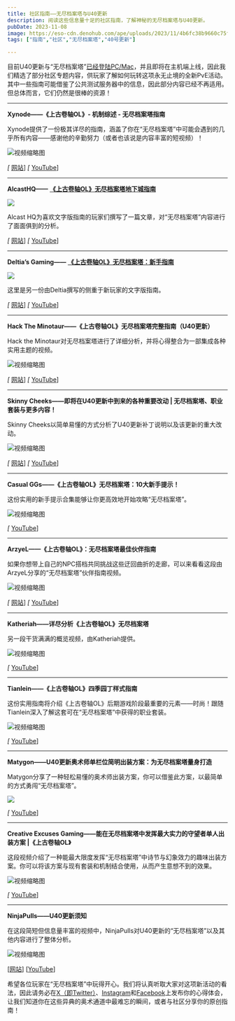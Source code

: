 ```yaml
---
title: 社区指南——无尽档案塔与U40更新
description: 阅读这些信息量十足的社区指南，了解神秘的无尽档案塔与U40更新。
pubDate: 2023-11-08
image: https://eso-cdn.denohub.com/ape/uploads/2023/11/4b6fc38b9660c75f23a6e510b914ee38.jpg
tags: ["指南","社区","无尽档案塔","40号更新"]

---
```


目前U40更新与“无尽档案塔”[已经登陆PC/Mac](/news/post/64849)，并且即将在主机端上线，因此我们精选了部分社区专题内容，供玩家了解如何玩转这项永无止境的全新PvE活动。其中一些指南可能借鉴了公共测试服务器中的信息，因此部分内容已经不再适用。但总体而言，它们仍然是很棒的资源！

---

**Xynode——《上古卷轴OL》- 机制综述 - 无尽档案塔指南**

Xynode提供了一份极其详尽的指南，涵盖了你在“无尽档案塔”中可能会遇到的几乎所有内容——感谢他的辛勤努力（或者也该说是内容丰富的短视频）！

![视频缩略图](https://i.ytimg.com/vi/Cpi3YUIpGBI/maxresdefault.jpg)

_\[_ [网站](https://xynodegaming.com/)] _\[_ [YouTube](https://www.youtube.com/xynodegaming)]

---

**AlcastHQ——** [**《上古卷轴OL》无尽档案塔地下城指南**](https://alcasthq.com/eso-endless-archive-guide/)

[![](https://eso-cdn.denohub.com/ape/uploads/2023/11/f5bd3744530e7c1b3c065c75e0b71794.jpg)](https://alcasthq.com/eso-endless-archive-guide/)

Alcast HQ为喜欢文字版指南的玩家们撰写了一篇文章，对“无尽档案塔”内容进行了面面俱到的分析。

_\[_ [网站](https://alcasthq.com/)] _\[_ [YouTube](https://www.youtube.com/@Alcasthq)]

---

**Deltia’s Gaming——**
[**《上古卷轴OL》无尽档案塔：新手指南**](https://deltiasgaming.com/eso-endless-archive-a-beginners-guide/)

[![](https://eso-cdn.denohub.com/ape/uploads/2023/11/9af885e3cd32ac7778773b8b20846dd72248880.jpg)](https://deltiasgaming.com/eso-endless-archive-a-beginners-guide/)

这里是另一份由Deltia撰写的侧重于新玩家的文字版指南。

_\[_ [网站](https://deltiasgaming.com/)] _\[_ [YouTube](https://www.youtube.com/@Deltiasgaming)]

---

**Hack The Minotaur——《上古卷轴OL》无尽档案塔完整指南（U40更新）**

Hack the Minotaur对无尽档案塔进行了详细分析，并将心得整合为一部集成各种实用主题的视频。

![视频缩略图](https://i.ytimg.com/vi/6LQ3d87P90g/maxresdefault.jpg)

_\[_ [网站](https://hacktheminotaur.com/)] _\[_ [YouTube](https://www.youtube.com/@HackTheMinotaur)]

---

**Skinny Cheeks——即将在U40更新中到来的各种重要改动 | 无尽档案塔、职业套装与更多内容！**

Skinny Cheeks以简单易懂的方式分析了U40更新补丁说明以及该更新的重大改动。

![视频缩略图](https://i.ytimg.com/vi/_faqYMCij6s/maxresdefault.jpg)

_\[_ [网站](https://www.skinnycheeks.gg/)] _\[_ [YouTube](https://www.youtube.com/@skinnycheeks)]

---

**Casual GGs——《上古卷轴OL》无尽档案塔：10大新手提示！**

这份实用的新手提示合集能够让你更高效地开始攻略“无尽档案塔”。

![视频缩略图](https://i.ytimg.com/vi/BsMb54Mdywc/maxresdefault.jpg)

_\[_ [YouTube](https://www.youtube.com/@CasualGamingGuild)]

---

**ArzyeL——《上古卷轴OL》：无尽档案塔最佳伙伴指南**

如果你想带上自己的NPC搭档共同挑战这些迂回曲折的走廊，可以来看看这段由ArzyeL分享的“无尽档案塔”伙伴指南视频。

![视频缩略图](https://i.ytimg.com/vi/J1LYMVW68M8/maxresdefault.jpg)

_\[_ [网站](https://arzyelbuilds.com/)] _\[_ [YouTube](https://www.youtube.com/c/ArzyeLGaming)]

---

**Katheriah——详尽分析《上古卷轴OL》无尽档案塔**

另一段干货满满的概览视频，由Katheriah提供。

![视频缩略图](https://i.ytimg.com/vi/AZZlXhyFAVA/maxresdefault.jpg)

_\[_ [YouTube](https://www.youtube.com/@Katheriah)]

---

**Tianlein——《上古卷轴OL》四季园丁样式指南**

这份实用指南将介绍《上古卷轴OL》后期游戏阶段最重要的元素——时尚！跟随Tianlein深入了解这套可在“无尽档案塔”中获得的职业套装。

![视频缩略图](https://i.ytimg.com/vi/QxRe39BCvXU/maxresdefault.jpg)

_\[_ [YouTube](https://www.youtube.com/@Tianlein)]

---

**Matygon——U40更新奥术师单栏位简明出装方案：为无尽档案塔量身打造**

Matygon分享了一种轻松易懂的奥术师出装方案，你可以借鉴此方案，以最简单的方式勇闯“无尽档案塔”。

![](https://eso-cdn.denohub.com/ape/uploads/2023/11/9b07f2fe4f0948f3e6ea9b936c1df67d.jpg)

_\[_ [YouTube](https://www.youtube.com/@MatyGonIsHere)]

---

**Creative Excuses Gaming——能在无尽档案塔中发挥最大实力的守望者单人出装方案 |《上古卷轴OL》**

这段视频介绍了一种能最大限度发挥“无尽档案塔”中诗节与幻象效力的趣味出装方案。你可以将该方案与现有套装和机制结合使用，从而产生意想不到的效果。

![视频缩略图](https://i.ytimg.com/vi/v2Bo_kJjaXk/maxresdefault.jpg)

_\[_ [YouTube](https://www.youtube.com/@CreativeExcusesGaming)]

---

**NinjaPulls——U40更新须知**

在这段简短但信息量丰富的视频中，NinjaPulls对U40更新的“无尽档案塔”以及其他内容进行了整体分析。

![视频缩略图](https://i.ytimg.com/vi/aXP6WH3X8mg/maxresdefault.jpg)

\[[网站](https://www.ninja-pulls.com/)] \[[YouTube](https://www.youtube.com/@NinjaPulls)]

希望各位玩家在“无尽档案塔”中玩得开心。我们将认真听取大家对这项新活动的看法，因此请务必在[X（即Twitter）](https://twitter.com/TESOnline)、[Instagram](https://www.instagram.com/elderscrollsonline/)和[Facebook](https://www.facebook.com/elderscrollsonline)上发布你的心得体会，让我们知道你在这些异典的奥术通道中最难忘的瞬间，或者与社区分享你的原创指南！
